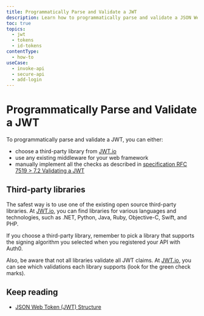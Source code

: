 ```yaml
---
title: Programmatically Parse and Validate a JWT
description: Learn how to programmatically parse and validate a JSON Web Token (JWT).
toc: true
topics:
  - jwt
  - tokens
  - id-tokens
contentType:
  - how-to
useCase:
  - invoke-api
  - secure-api
  - add-login
---
```

# Programmatically Parse and Validate a JWT

To programmatically parse and validate a JWT, you can either:

* choose a third-party library from [JWT.io](https://jwt.io/#libraries)
* use any existing middleware for your web framework
* manually implement all the checks as described in [specification RFC 7519 > 7.2 Validating a JWT](https://tools.ietf.org/html/rfc7519#section-7.2)

## Third-party libraries

The safest way is to use one of the existing open source third-party libraries. At [JWT.io](https://jwt.io/#libraries), you can find libraries for various languages and technologies, such as .NET, Python, Java, Ruby, Objective-C, Swift, and PHP.

If you choose a third-party library, remember to pick a library that supports the signing algorithm you selected when you registered your API with Auth0.

Also, be aware that not all libraries validate all JWT claims. At [JWT.io](https://jwt.io/), you can see which validations each library supports (look for the green check marks).

## Keep reading

* [JSON Web Token (JWT) Structure](/tokens/reference/jwt/)
